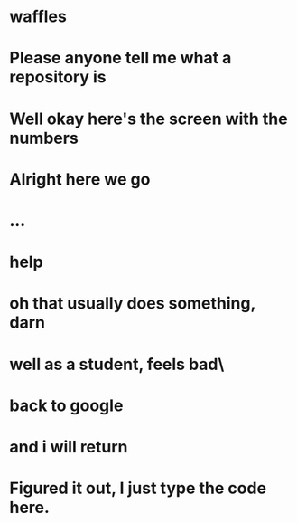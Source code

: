 # waffles
# Please anyone tell me what a repository is
# Well okay here's the screen with the numbers
# Alright here we go
# ...
# help
# oh that usually does something, darn
# well as a student, feels bad\
# back to google
# and i will return
# Figured it out, I just type the code here.
